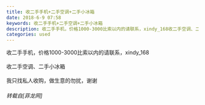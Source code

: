 ```yaml
---
title: 收二手手机+二手空调+二手小冰箱
date: 2018-6-9 07:58
keywords: 收二手手机+二手空调+二手小冰箱
description: 收二手手机，价格1000-3000比索以内的请联系，xindy_168收二手空调、二手小冰箱我只找私人收购，做生意的勿扰，谢谢
categories: used
---
```

<td class="t_f" id="postmessage_1403808">

收二手手机，价格1000-3000比索以内的请联系，xindy_168<br/>
<br/>
收二手空调、二手小冰箱<br/>
<br/>
我只找私人收购，做生意的勿扰，谢谢</td>
###### 转载自[菲龙网]